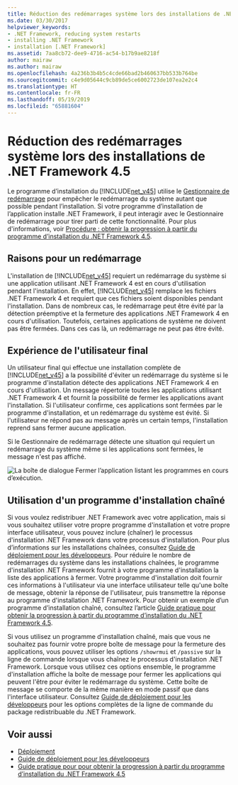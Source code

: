 ```yaml
---
title: Réduction des redémarrages système lors des installations de .NET Framework 4.5
ms.date: 03/30/2017
helpviewer_keywords:
- .NET Framework, reducing system restarts
- installing .NET Framework
- installation [.NET Framework]
ms.assetid: 7aa8cb72-dee9-4716-ac54-b17b9ae8218f
author: mairaw
ms.author: mairaw
ms.openlocfilehash: 4a236b3b4b5c4cde66bad2b460637bb533b764be
ms.sourcegitcommit: c4e9d05644c9cb89de5ce6002723de107ea2e2c4
ms.translationtype: HT
ms.contentlocale: fr-FR
ms.lasthandoff: 05/19/2019
ms.locfileid: "65881604"
---
```

# <a name="reducing-system-restarts-during-net-framework-45-installations"></a>Réduction des redémarrages système lors des installations de .NET Framework 4.5
Le programme d’installation du [!INCLUDE[net_v45](../../../includes/net-v45-md.md)] utilise le [Gestionnaire de redémarrage](https://go.microsoft.com/fwlink/?LinkId=231425) pour empêcher le redémarrage du système autant que possible pendant l’installation. Si votre programme d’installation de l’application installe .NET Framework, il peut interagir avec le Gestionnaire de redémarrage pour tirer parti de cette fonctionnalité. Pour plus d'informations, voir [Procédure : obtenir la progression à partir du programme d’installation du .NET Framework 4.5](../../../docs/framework/deployment/how-to-get-progress-from-the-dotnet-installer.md).  
  
## <a name="reasons-for-a-restart"></a>Raisons pour un redémarrage  
 L'installation de [!INCLUDE[net_v45](../../../includes/net-v45-md.md)] requiert un redémarrage du système si une application utilisant .NET Framework 4 est en cours d'utilisation pendant l'installation. En effet, [!INCLUDE[net_v45](../../../includes/net-v45-md.md)] remplace les fichiers .NET Framework 4 et requiert que ces fichiers soient disponibles pendant l'installation. Dans de nombreux cas, le redémarrage peut être évité par la détection préemptive et la fermeture des applications .NET Framework 4 en cours d'utilisation. Toutefois, certaines applications de système ne doivent pas être fermées. Dans ces cas là, un redémarrage ne peut pas être évité.  
  
## <a name="end-user-experience"></a>Expérience de l'utilisateur final  
 Un utilisateur final qui effectue une installation complète de [!INCLUDE[net_v45](../../../includes/net-v45-md.md)] a la possibilité d'éviter un redémarrage du système si le programme d'installation détecte des applications .NET Framework 4 en cours d'utilisation. Un message répertorie toutes les applications utilisant .NET Framework 4 et fournit la possibilité de fermer les applications avant l'installation. Si l'utilisateur confirme, ces applications sont fermées par le programme d'installation, et un redémarrage du système est évité. Si l'utilisateur ne répond pas au message après un certain temps, l'installation reprend sans fermer aucune application.  
  
 Si le Gestionnaire de redémarrage détecte une situation qui requiert un redémarrage du système même si les applications sont fermées, le message n'est pas affiché.  
  
 ![La boîte de dialogue Fermer l’application listant les programmes en cours d’exécution.](./media/reducing-system-restarts/close-application-dialog.png)  
  
## <a name="using-a-chained-installer"></a>Utilisation d'un programme d'installation chaîné  
 Si vous voulez redistribuer .NET Framework avec votre application, mais si vous souhaitez utiliser votre propre programme d'installation et votre propre interface utilisateur, vous pouvez inclure (chaîner) le processus d'installation .NET Framework dans votre processus d'installation. Pour plus d’informations sur les installations chaînées, consultez [Guide de déploiement pour les développeurs](../../../docs/framework/deployment/deployment-guide-for-developers.md). Pour réduire le nombre de redémarrages du système dans les installations chaînées, le programme d'installation .NET Framework fournit à votre programme d'installation la liste des applications à fermer. Votre programme d'installation doit fournir ces informations à l'utilisateur via une interface utilisateur telle qu'une boîte de message, obtenir la réponse de l'utilisateur, puis transmettre la réponse au programme d'installation .NET Framework. Pour obtenir un exemple d’un programme d’installation chaîné, consultez l’article [Guide pratique pour obtenir la progression à partir du programme d’installation du .NET Framework 4.5](../../../docs/framework/deployment/how-to-get-progress-from-the-dotnet-installer.md).  
  
 Si vous utilisez un programme d'installation chaîné, mais que vous ne souhaitez pas fournir votre propre boîte de message pour la fermeture des applications, vous pouvez utiliser les options `/showrmui` et `/passive` sur la ligne de commande lorsque vous chaînez le processus d'installation .NET Framework. Lorsque vous utilisez ces options ensemble, le programme d'installation affiche la boîte de message pour fermer les applications qui peuvent l'être pour éviter le redémarrage du système. Cette boîte de message se comporte de la même manière en mode passif que dans l'interface utilisateur. Consultez [Guide de déploiement pour les développeurs](../../../docs/framework/deployment/deployment-guide-for-developers.md) pour les options complètes de la ligne de commande du package redistribuable du .NET Framework.  
  
## <a name="see-also"></a>Voir aussi

- [Déploiement](../../../docs/framework/deployment/index.md)
- [Guide de déploiement pour les développeurs](../../../docs/framework/deployment/deployment-guide-for-developers.md)
- [Guide pratique pour pour obtenir la progression à partir du programme d’installation du .NET Framework 4.5](../../../docs/framework/deployment/how-to-get-progress-from-the-dotnet-installer.md)
